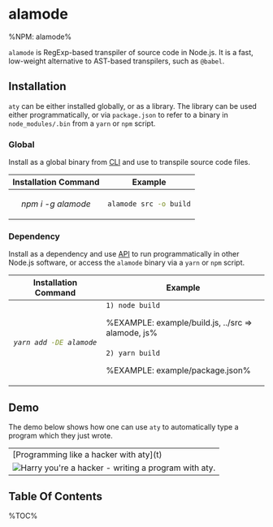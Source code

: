 # alamode

%NPM: alamode%

`alamode` is RegExp-based transpiler of source code in Node.js. It is a fast, low-weight alternative to AST-based transpilers, such as `@babel`.

## Installation

`aty` can be either installed globally, or as a library. The library can be used either programmatically, or via `package.json` to refer to a binary in `node_modules/.bin` from a `yarn` or `npm` script.

### Global

Install as a global binary from <a href="#cli">CLI</a> and use to transpile source code files.

<table>
<thead>
 <tr>
  <th>Installation Command</th>
  <th>Example</th>
 </tr>
</thead>

<tbody>
 <tr>
  <td align="center">
   <em>

npm i -g alamode
</em>
  </td>
  <td>

```sh
alamode src -o build
```
  </td>
 </tr>
</tbody>
</table>

### Dependency

Install as a dependency and use <a href="#api">API</a> to run programmatically in other Node.js software, or access the `alamode` binary via a `yarn` or `npm` script.

<table>
<thead>
 <tr>
  <th>Installation Command</th>
  <th>Example</th>
 </tr>
</thead>
<tbody>
 <tr>
  <td rowspan="3" align="center"><em>

```sh
yarn add -DE alamode
```
</em></td>
  <td>
   <code>1) node build</code>

%EXAMPLE: example/build.js, ../src => alamode, js%
  </td>
 </tr>
 <tr></tr>
 <tr>
  <td>
   <code>2) yarn build</code>

%EXAMPLE: example/package.json%
  </td>
 </tr>
</tbody>
</table>

## Demo

The demo below shows how one can use `aty` to automatically type a program which they just wrote.

<table>
<tbody>
<tr>
</tr>
<tr>
<td>[Programming like a hacker with aty](t)</td>
</tr>
<tr>
<td><img src="doc/appshot-aty2.gif" alt="Harry you're a hacker - writing a program with aty."></td>
</tr>
</tbody></table>

## Table Of Contents

%TOC%
